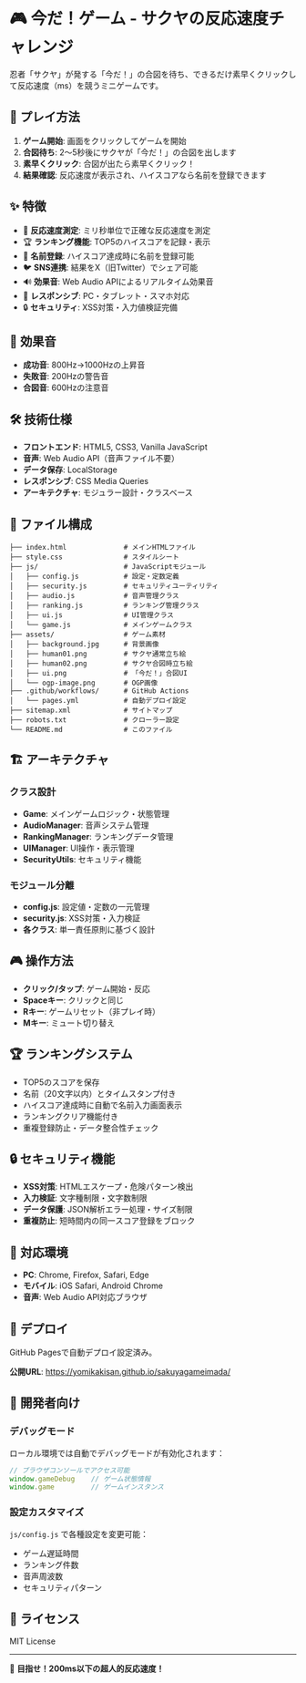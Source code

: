 # 🎮 今だ！ゲーム - サクヤの反応速度チャレンジ

忍者「サクヤ」が発する「今だ！」の合図を待ち、できるだけ素早くクリックして反応速度（ms）を競うミニゲームです。

## 🚀 プレイ方法

1. **ゲーム開始**: 画面をクリックしてゲームを開始
2. **合図待ち**: 2〜5秒後にサクヤが「今だ！」の合図を出します
3. **素早くクリック**: 合図が出たら素早くクリック！
4. **結果確認**: 反応速度が表示され、ハイスコアなら名前を登録できます

## ✨ 特徴

- 🎯 **反応速度測定**: ミリ秒単位で正確な反応速度を測定
- 🏆 **ランキング機能**: TOP5のハイスコアを記録・表示
- 👤 **名前登録**: ハイスコア達成時に名前を登録可能
- 🐦 **SNS連携**: 結果をX（旧Twitter）でシェア可能
- 🔊 **効果音**: Web Audio APIによるリアルタイム効果音
- 📱 **レスポンシブ**: PC・タブレット・スマホ対応
- 🔒 **セキュリティ**: XSS対策・入力値検証完備

## 🎵 効果音

- **成功音**: 800Hz→1000Hzの上昇音
- **失敗音**: 200Hzの警告音
- **合図音**: 600Hzの注意音

## 🛠️ 技術仕様

- **フロントエンド**: HTML5, CSS3, Vanilla JavaScript
- **音声**: Web Audio API（音声ファイル不要）
- **データ保存**: LocalStorage
- **レスポンシブ**: CSS Media Queries
- **アーキテクチャ**: モジュラー設計・クラスベース

## 📂 ファイル構成

```
├── index.html              # メインHTMLファイル
├── style.css               # スタイルシート
├── js/                     # JavaScriptモジュール
│   ├── config.js           # 設定・定数定義
│   ├── security.js         # セキュリティユーティリティ
│   ├── audio.js            # 音声管理クラス
│   ├── ranking.js          # ランキング管理クラス
│   ├── ui.js               # UI管理クラス
│   └── game.js             # メインゲームクラス
├── assets/                 # ゲーム素材
│   ├── background.jpg      # 背景画像
│   ├── human01.png         # サクヤ通常立ち絵
│   ├── human02.png         # サクヤ合図時立ち絵
│   ├── ui.png              # 「今だ！」合図UI
│   └── ogp-image.png       # OGP画像
├── .github/workflows/      # GitHub Actions
│   └── pages.yml           # 自動デプロイ設定
├── sitemap.xml             # サイトマップ
├── robots.txt              # クローラー設定
└── README.md               # このファイル
```

## 🏗️ アーキテクチャ

### クラス設計

- **Game**: メインゲームロジック・状態管理
- **AudioManager**: 音声システム管理
- **RankingManager**: ランキングデータ管理
- **UIManager**: UI操作・表示管理
- **SecurityUtils**: セキュリティ機能

### モジュール分離

- **config.js**: 設定値・定数の一元管理
- **security.js**: XSS対策・入力検証
- **各クラス**: 単一責任原則に基づく設計

## 🎮 操作方法

- **クリック/タップ**: ゲーム開始・反応
- **Spaceキー**: クリックと同じ
- **Rキー**: ゲームリセット（非プレイ時）
- **Mキー**: ミュート切り替え

## 🏆 ランキングシステム

- TOP5のスコアを保存
- 名前（20文字以内）とタイムスタンプ付き
- ハイスコア達成時に自動で名前入力画面表示
- ランキングクリア機能付き
- 重複登録防止・データ整合性チェック

## 🔒 セキュリティ機能

- **XSS対策**: HTMLエスケープ・危険パターン検出
- **入力検証**: 文字種制限・文字数制限
- **データ保護**: JSON解析エラー処理・サイズ制限
- **重複防止**: 短時間内の同一スコア登録をブロック

## 📱 対応環境

- **PC**: Chrome, Firefox, Safari, Edge
- **モバイル**: iOS Safari, Android Chrome
- **音声**: Web Audio API対応ブラウザ

## 🚀 デプロイ

GitHub Pagesで自動デプロイ設定済み。

**公開URL**: https://yomikakisan.github.io/sakuyagameimada/

## 🔧 開発者向け

### デバッグモード

ローカル環境では自動でデバッグモードが有効化されます：

```javascript
// ブラウザコンソールでアクセス可能
window.gameDebug    // ゲーム状態情報
window.game         // ゲームインスタンス
```

### 設定カスタマイズ

`js/config.js` で各種設定を変更可能：

- ゲーム遅延時間
- ランキング件数
- 音声周波数
- セキュリティパターン

## 📄 ライセンス

MIT License

---

🎯 **目指せ！200ms以下の超人的反応速度！**